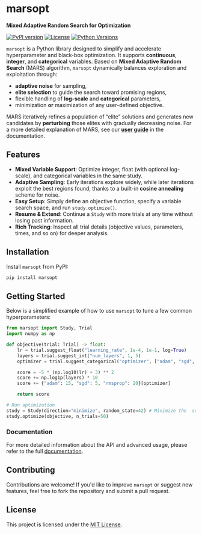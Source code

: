 # marsopt
**Mixed Adaptive Random Search for Optimization**

[![PyPI version](https://img.shields.io/pypi/v/marsopt.svg)](https://pypi.org/project/marsopt/)
[![License](https://img.shields.io/github/license/sibirbil/marsopt.svg)](LICENSE)
[![Python Versions](https://img.shields.io/pypi/pyversions/marsopt.svg)](https://pypi.org/project/marsopt/)

`marsopt` is a Python library designed to simplify and accelerate hyperparameter and black-box optimization. It supports **continuous**, **integer**, and **categorical** variables. Based on **Mixed Adaptive Random Search** (MARS) algorithm, `marsopt` dynamically balances exploration and exploitation through:
- **adaptive noise** for sampling,
- **elite selection** to guide the search toward promising regions,
- flexible handling of **log-scale** and **categorical** parameters,
- minimization **or** maximization of any user-defined objective.

MARS iteratively refines a population of “elite” solutions and generates new candidates by **perturbing** those elites with gradually decreasing noise. For a more detailed explanation of MARS, see our **[user guide](https://marsopt.readthedocs.io/en/latest/algorithm.html)** in the documentation.

## Features
- **Mixed Variable Support**: Optimize integer, float (with optional log-scale), and categorical variables in the same study.  
- **Adaptive Sampling**: Early iterations explore widely, while later iterations exploit the best regions found, thanks to a built-in **cosine annealing** scheme for noise.  
- **Easy Setup**: Simply define an objective function, specify a variable search space, and run `study.optimize()`.  
- **Resume & Extend**: Continue a `Study` with more trials at any time without losing past information.  
- **Rich Tracking**: Inspect all trial details (objective values, parameters, times, and so on) for deeper analysis.  

## Installation
Install `marsopt` from PyPI:

```bash
pip install marsopt
```

## Getting Started

Below is a simplified example of how to use `marsopt` to tune a few common hyperparameters:

```python
from marsopt import Study, Trial
import numpy as np

def objective(trial: Trial) -> float:
    lr = trial.suggest_float("learning_rate", 1e-4, 1e-1, log=True)
    layers = trial.suggest_int("num_layers", 1, 5)
    optimizer = trial.suggest_categorical("optimizer", ["adam", "sgd", "rmsprop"])

    score = -5 * (np.log10(lr) + 3) ** 2  
    score += np.log1p(layers) * 10  
    score += {"adam": 15, "sgd": 5, "rmsprop": 20}[optimizer]

    return score 

# Run optimization
study = Study(direction="minimize", random_state=42) # Minimize the  score
study.optimize(objective, n_trials=50)
```

### Documentation
For more detailed information about the API and advanced usage, please refer to the full [documentation](https://marsopt.readthedocs.io/en/latest/).

## Contributing

Contributions are welcome! If you'd like to improve `marsopt` or suggest new features, feel free to fork the repository and submit a pull request.

## License
This project is licensed under the [MIT License](LICENSE).  

